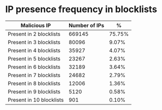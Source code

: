 # IP presence frequency in blocklists
| Malicious IP | Number of IPs | % |
|----|----|----|
| Present in 2 blocklists | 669145 | 75.75% |
| Present in 3 blocklists | 80096 | 9.07% |
| Present in 4 blocklists | 35927 | 4.07% |
| Present in 5 blocklists | 23267 | 2.63% |
| Present in 6 blocklists | 32189 | 3.64% |
| Present in 7 blocklists | 24682 | 2.79% |
| Present in 8 blocklists | 12006 | 1.36% |
| Present in 9 blocklists | 5120 | 0.58% |
| Present in 10 blocklists | 901 | 0.10% |
